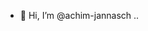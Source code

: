 - 👋 Hi, I’m @achim-jannasch
..

<!---
achim-jannasch/achim-jannasch is a ✨ special ✨ repository because its `README.md` (this file) appears on your GitHub profile.
You can click the Preview link to take a look at your changes.
--->
